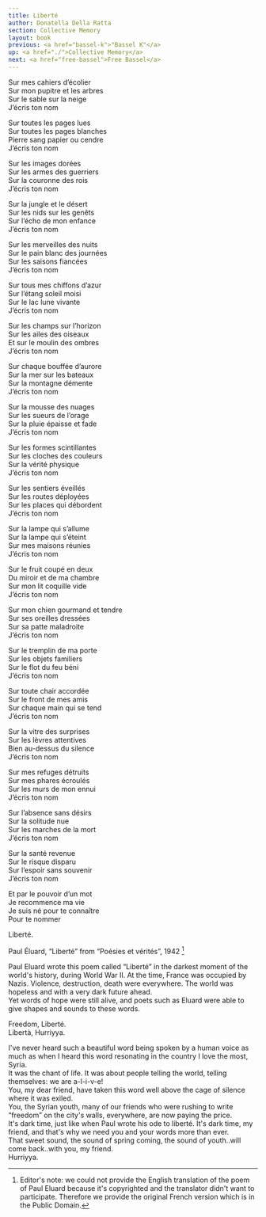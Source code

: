 ```yaml
---
title: Liberté
author: Donatella Della Ratta
section: Collective Memory
layout: book
previous: <a href="bassel-k">"Bassel K"</a>
up: <a href="./">Collective Memory</a>
next: <a href="free-bassel">Free Bassel</a>
---
```


Sur mes cahiers d’écolier
<br>Sur mon pupitre et les arbres
<br>Sur le sable sur la neige
<br>J’écris ton nom

Sur toutes les pages lues
<br>Sur toutes les pages blanches
<br>Pierre sang papier ou cendre
<br>J’écris ton nom

Sur les images dorées
<br>Sur les armes des guerriers
<br>Sur la couronne des rois
<br>J’écris ton nom

Sur la jungle et le désert
<br>Sur les nids sur les genêts
<br>Sur l’écho de mon enfance
<br>J’écris ton nom

Sur les merveilles des nuits
<br>Sur le pain blanc des journées
<br>Sur les saisons fiancées
<br>J’écris ton nom

Sur tous mes chiffons d’azur
<br>Sur l’étang soleil moisi
<br>Sur le lac lune vivante
<br>J’écris ton nom

Sur les champs sur l’horizon
<br>Sur les ailes des oiseaux
<br>Et sur le moulin des ombres
<br>J’écris ton nom

Sur chaque bouffée d’aurore
<br>Sur la mer sur les bateaux
<br>Sur la montagne démente
<br>J’écris ton nom

Sur la mousse des nuages
<br>Sur les sueurs de l’orage
<br>Sur la pluie épaisse et fade
<br>J’écris ton nom

Sur les formes scintillantes
<br>Sur les cloches des couleurs
<br>Sur la vérité physique
<br>J’écris ton nom

Sur les sentiers éveillés
<br>Sur les routes déployées
<br>Sur les places qui débordent
<br>J’écris ton nom

Sur la lampe qui s’allume
<br>Sur la lampe qui s’éteint
<br>Sur mes maisons réunies
<br>J’écris ton nom

Sur le fruit coupé en deux
<br>Du miroir et de ma chambre
<br>Sur mon lit coquille vide
<br>J’écris ton nom

Sur mon chien gourmand et tendre
<br>Sur ses oreilles dressées
<br>Sur sa patte maladroite
<br>J’écris ton nom

Sur le tremplin de ma porte
<br>Sur les objets familiers
<br>Sur le flot du feu béni
<br>J’écris ton nom

Sur toute chair accordée
<br>Sur le front de mes amis
<br>Sur chaque main qui se tend
<br>J’écris ton nom

Sur la vitre des surprises
<br>Sur les lèvres attentives
<br>Bien au-dessus du silence
<br>J’écris ton nom

Sur mes refuges détruits
<br>Sur mes phares écroulés
<br>Sur les murs de mon ennui
<br>J’écris ton nom

Sur l’absence sans désirs
<br>Sur la solitude nue
<br>Sur les marches de la mort
<br>J’écris ton nom

Sur la santé revenue
<br>Sur le risque disparu
<br>Sur l’espoir sans souvenir
<br>J’écris ton nom

Et par le pouvoir d’un mot
<br>Je recommence ma vie
<br>Je suis né pour te connaître
<br>Pour te nommer

Liberté.

Paul Éluard, “Liberté” from “Poésies et vérités”, 1942 [^1]

Paul Eluard wrote this poem called “Liberté” in the darkest moment of
the world's history, during World War II. At the time, France was
occupied by Nazis. Violence, destruction, death were everywhere. The
world was hopeless and with a very dark future ahead.
<br>Yet words of hope were still alive, and poets such as Eluard were able
to give shapes and sounds to these words.

Freedom, Liberté.
<br>Libertà, Hurriyya.

I've never heard such a beautiful word being spoken by a human voice as much as when I heard this word resonating in the country I love the most, Syria.
<br>It was the chant of life. It was about people telling the world, telling themselves: we are a-l-i-v-e!
<br>You, my dear friend, have taken this word well above the cage of silence where it was exiled.
<br>You, the Syrian youth, many of our friends who were rushing to write “freedom” on the city's walls, everywhere, are now paying the price.
<br>It's dark time, just like when Paul wrote his ode to liberté. It's dark time, my friend, and that's why we need you and your words more than ever.
<br>That sweet sound, the sound of spring coming, the sound of youth..will come back..with you, my friend.
<br>Hurriyya.

[^1]: Editor's note: we could not provide the English translation of
      the poem of Paul Eluard because it's copyrighted and the
      translator didn't want to participate. Therefore we provide the
      original French version which is in the Public Domain.
